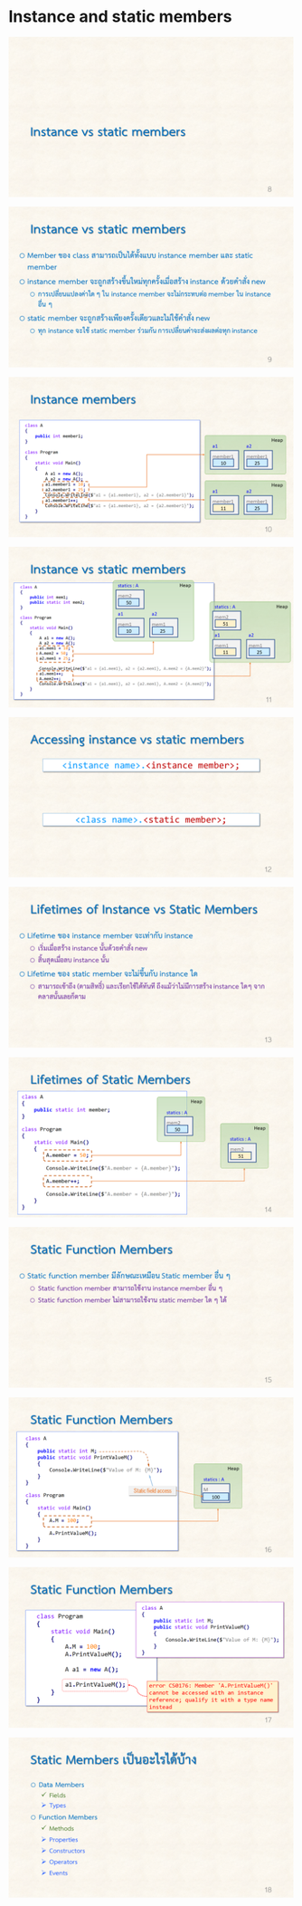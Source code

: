 # Instance and static members #
![](./Slides/CSharp-Class-part-2/Slide8.PNG)

![](./Slides/CSharp-Class-part-2/Slide9.PNG)

![](./Slides/CSharp-Class-part-2/Slide10.PNG)

![](./Slides/CSharp-Class-part-2/Slide11.PNG)

![](./Slides/CSharp-Class-part-2/Slide12.PNG)

![](./Slides/CSharp-Class-part-2/Slide13.PNG)

![](./Slides/CSharp-Class-part-2/Slide14.PNG)

![](./Slides/CSharp-Class-part-2/Slide15.PNG)

![](./Slides/CSharp-Class-part-2/Slide16.PNG)

![](./Slides/CSharp-Class-part-2/Slide17.PNG)

![](./Slides/CSharp-Class-part-2/Slide18.PNG)
